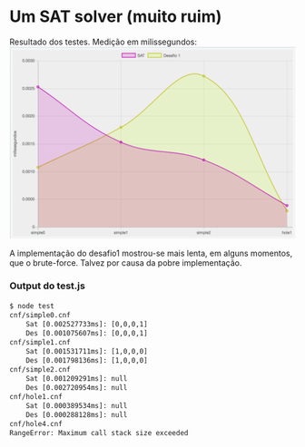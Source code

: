 Um SAT solver (muito ruim)
========

Resultado dos testes. Medição em milissegundos:
![image](test-results.png)

A implementação do desafio1 mostrou-se mais lenta, em alguns momentos, que o brute-force. Talvez por causa da pobre implementação.

### Output do test.js ###
```
$ node test
cnf/simple0.cnf
	Sat [0.002527733ms]: [0,0,0,1]
	Des [0.001075607ms]: [0,0,0,1]
cnf/simple1.cnf
	Sat [0.001531711ms]: [1,0,0,0]
	Des [0.001798136ms]: [1,0,0,0]
cnf/simple2.cnf
	Sat [0.001209291ms]: null
	Des [0.002720954ms]: null
cnf/hole1.cnf
	Sat [0.000389534ms]: null
	Des [0.000288128ms]: null
cnf/hole4.cnf
RangeError: Maximum call stack size exceeded
```